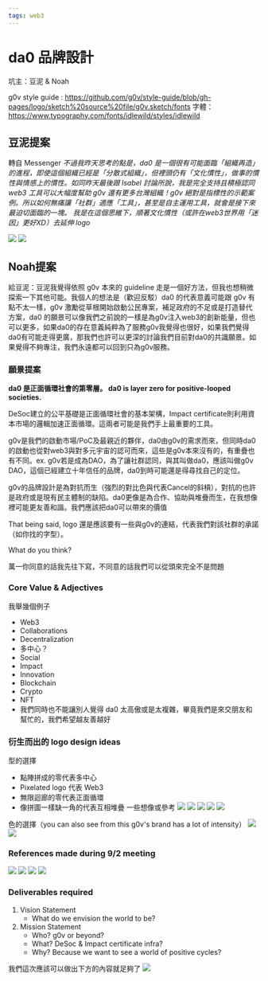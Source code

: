 ```yaml
---
tags: web3
---
```

# da0 品牌設計

坑主：豆泥 & Noah

g0v style guide : https://github.com/g0v/style-guide/blob/gh-pages/logo/sketch%20source%20file/g0v.sketch/fonts
字體：https://www.typography.com/fonts/idlewild/styles/idlewild

## 豆泥提案

轉自 Messenger
*不過我昨天思考的點是，da0 是一個很有可能面臨「組織再造」的進程，即使這個組織已經是「分散式組織」，但裡頭仍有「文化慣性」，做事的慣性與情感上的慣性。如同昨天最後跟 Isabel 討論所說，我是完全支持且積極認同 web3 工具可以大幅度幫助 g0v 還有更多台灣組織！g0v 絕對是指標性的示範案例。所以如何無痛讓「社群」適應「工具」，甚至是自主運用工具，就會是接下來最迫切面臨的一塊。
我是在這個思維下，順著文化慣性（或許在web3世界用「迷因」更好XD）去延伸 logo*


![](https://s3-ap-northeast-1.amazonaws.com/g0v-hackmd-images/uploads/upload_995a7e84472cb2b557b041948b3970d6.png)
![](https://s3-ap-northeast-1.amazonaws.com/g0v-hackmd-images/uploads/upload_c1e74bac6aa23cdcb3534df333604dc5.png)

## Noah提案
給豆泥：豆泥我覺得依照 g0v 本來的 guideline 走是一個好方法，但我也想稍微探索一下其他可能。我個人的想法是（歡迎反駁）da0 的代表意義可能跟 g0v 有點不太一樣，g0v 激勵從草根開始啟動公民專案，補足政府的不足或是打造替代方案，da0 的願景可以像我們之前說的一樣是為g0v注入web3的創新能量，但也可以更多，如果da0的存在意義純粹為了服務g0v我覺得也很好，如果我們覺得da0有可能走得更廣，那我們也許可以更深的討論我們目前對da0的共識願景。如果覺得不夠專注，我們永遠都可以回到只為g0v服務。

### 願景提案
**da0 是正面循環社會的第零層。
da0 is layer zero for positive-looped societies.**

DeSoc建立的公平基礎是正面循環社會的基本架構，Impact certificate則利用資本市場的邏輯加速正面循環。這兩者可能是我們手上最重要的工具。

g0v是我們的啟動市場/PoC及最親近的夥伴，da0由g0v的需求而來，但同時da0的啟動也從對web3與對多元宇宙的認可而來，這些是g0v本來沒有的，有重疊也有不同。ex. g0v若是成為DAO，為了讓社群認同，與其叫做da0，應該叫做g0v DAO，這個已經建立十年信任的品牌，da0到時可能還是得尋找自己的定位。

g0v的品牌設計是為對抗而生（強烈的對比色與代表Cancel的斜槓），對抗的也許是政府或是現有民主體制的缺陷。da0更像是為合作、協助與堆疊而生，在我想像裡可能更友善和諧。我們應該把da0可以帶來的價值

That being said, logo 還是應該要有一些與g0v的連結，代表我們對該社群的承諾（如你找的字型）。

What do you think?

萬一你同意的話我先往下寫，不同意的話我們可以從頭來完全不是問題

### Core Value & Adjectives
我舉幾個例子
- Web3
- Collaborations
- Decentralization
- 多中心？
- Social
- Impact
- Innovation
- Blockchain
- Crypto
- NFT
- 我們同時也不能讓別人覺得 da0 太高傲或是太複雜，畢竟我們是來交朋友和幫忙的，我們希望越友善越好

### 衍生而出的 logo design ideas

型的選擇
-  點陣拼成的零代表多中心
-  Pixelated logo 代表 Web3
-  無限迴廊的零代表正面循環
-  像拼圖一樣缺一角的代表互相堆疊
一些想像或參考
![](https://s3-ap-northeast-1.amazonaws.com/g0v-hackmd-images/uploads/upload_5dfff06157703ce73ccc960d641544f5.png)
![](https://s3-ap-northeast-1.amazonaws.com/g0v-hackmd-images/uploads/upload_e45f357941f1426959751a9e128a5113.jpeg)
![](https://s3-ap-northeast-1.amazonaws.com/g0v-hackmd-images/uploads/upload_a0de82ceb0b27e7bd1a0b2c11dec13b4.jpeg)
![](https://s3-ap-northeast-1.amazonaws.com/g0v-hackmd-images/uploads/upload_8ccc54792bb06e9280b9aef751925a63.png)
![](https://s3-ap-northeast-1.amazonaws.com/g0v-hackmd-images/uploads/upload_5eae42befbef85b6e8e57223ad6f09b9.png)


色的選擇（you can also see from this g0v's brand has a lot of intensity）
![](https://s3-ap-northeast-1.amazonaws.com/g0v-hackmd-images/uploads/upload_b97927a47d7024f5d2b62b7a573b3889.jpeg)
![](https://s3-ap-northeast-1.amazonaws.com/g0v-hackmd-images/uploads/upload_fb67f82b907d953af750516ad1e5d744.jpeg)

### References made during 9/2 meeting

![](https://s3-ap-northeast-1.amazonaws.com/g0v-hackmd-images/uploads/upload_6a8a46ea150fbcbffe1e1de8feaa808c.jpg)
![](https://s3-ap-northeast-1.amazonaws.com/g0v-hackmd-images/uploads/upload_57015c29875d8979def046ce3eda6832.jpeg)
![](https://s3-ap-northeast-1.amazonaws.com/g0v-hackmd-images/uploads/upload_4b20808eaab1556198251407d698a13d.jpeg)
![](https://s3-ap-northeast-1.amazonaws.com/g0v-hackmd-images/uploads/upload_13731a4e5454f1653d542d676d57f125.jpeg)

### Deliverables required

1. Vision Statement
    - What do we envision the world to be?
3. Mission Statement
    - Who? g0v or beyond?
    - What? DeSoc & Impact certificate infra?
    - Why? Because we want to see a world of positive cycles?

我們這次應該可以做出下方的內容就足夠了
![](https://s3-ap-northeast-1.amazonaws.com/g0v-hackmd-images/uploads/upload_de223d64fd011147ff08b7bf188dfe33.jpeg)


